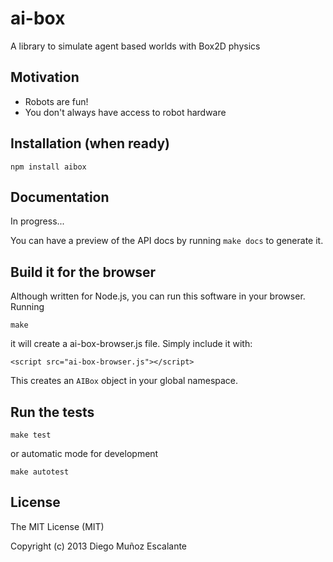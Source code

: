 ai-box
======

A library to simulate agent based worlds with Box2D physics


## Motivation
- Robots are fun!
- You don't always have access to robot hardware

## Installation (when ready)

    npm install aibox

## Documentation
In progress...

You can have a preview of the API docs by running `make docs` to generate it.

## Build it for the browser
Although written for Node.js, you can run this software in your browser. Running

    make

it will create a ai-box-browser.js file. Simply include it with:

    <script src="ai-box-browser.js"></script>

This creates an `AIBox` object in your global namespace.


## Run the tests

    make test

or automatic mode for development

    make autotest


## License
The MIT License (MIT)

Copyright (c) 2013 Diego Muñoz Escalante

